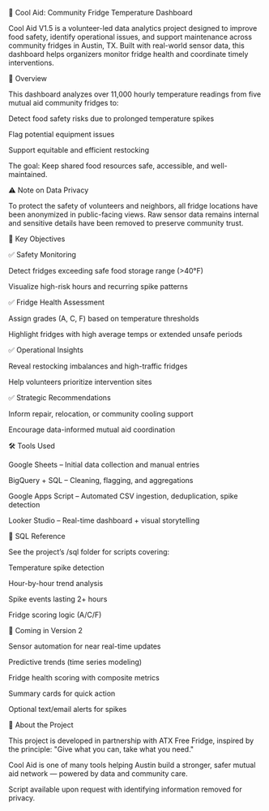 🧊 Cool Aid: Community Fridge Temperature Dashboard

Cool Aid V1.5 is a volunteer-led data analytics project designed to improve food safety, identify operational issues, and support maintenance across community fridges in Austin, TX. Built with real-world sensor data, this dashboard helps organizers monitor fridge health and coordinate timely interventions.

📌 Overview

This dashboard analyzes over 11,000 hourly temperature readings from five mutual aid community fridges to:

Detect food safety risks due to prolonged temperature spikes

Flag potential equipment issues

Support equitable and efficient restocking

The goal: Keep shared food resources safe, accessible, and well-maintained.

⚠️ Note on Data Privacy

To protect the safety of volunteers and neighbors, all fridge locations have been anonymized in public-facing views. Raw sensor data remains internal and sensitive details have been removed to preserve community trust.

🎯 Key Objectives

✅ Safety Monitoring

Detect fridges exceeding safe food storage range (>40°F)

Visualize high-risk hours and recurring spike patterns

✅ Fridge Health Assessment

Assign grades (A, C, F) based on temperature thresholds

Highlight fridges with high average temps or extended unsafe periods

✅ Operational Insights

Reveal restocking imbalances and high-traffic fridges

Help volunteers prioritize intervention sites

✅ Strategic Recommendations

Inform repair, relocation, or community cooling support

Encourage data-informed mutual aid coordination

🛠️ Tools Used

Google Sheets – Initial data collection and manual entries

BigQuery + SQL – Cleaning, flagging, and aggregations

Google Apps Script – Automated CSV ingestion, deduplication, spike detection

Looker Studio – Real-time dashboard + visual storytelling

🧪 SQL Reference

See the project’s /sql folder for scripts covering:

Temperature spike detection

Hour-by-hour trend analysis

Spike events lasting 2+ hours

Fridge scoring logic (A/C/F)

🔄 Coming in Version 2

Sensor automation for near real-time updates

Predictive trends (time series modeling)

Fridge health scoring with composite metrics

Summary cards for quick action

Optional text/email alerts for spikes

🍋 About the Project

This project is developed in partnership with ATX Free Fridge, inspired by the principle: "Give what you can, take what you need."

Cool Aid is one of many tools helping Austin build a stronger, safer mutual aid network — powered by data and community care.

Script available upon request with identifying information removed for privacy.
